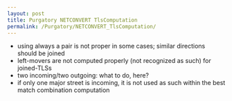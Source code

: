 ```yaml
---
layout: post
title: Purgatory NETCONVERT TlsComputation
permalink: /Purgatory/NETCONVERT_TlsComputation/
---
```


-   using always a pair is not proper in some cases; similar directions should be joined
-   left-movers are not computed properly (not recognized as such) for joined-TLSs
-   two incoming/two outgoing: what to do, here?
-   if only one major street is incoming, it is not used as such within the best match combination computation
